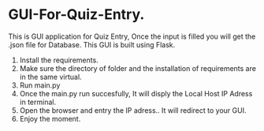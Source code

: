 # GUI-For-Quiz-Entry.
This is GUI application for Quiz Entry,  Once the input is filled you will get the .json file for Database. This GUI is built using Flask.

1. Install the requirements.
2. Make sure the directory of folder and the installation of requirements are in the same virtual. 
3. Run main.py 
4. Once the main.py run succesfully, It will disply the Local Host IP Adress in terminal.
5. Open the browser and entry the IP adress.. It will redirect to your GUI.
6. Enjoy the moment.
